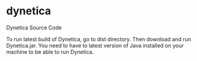dynetica
========

Dynetica Source Code

To run latest build of Dynetica, go to dist directory.
Then download and run Dynetica.jar. You need to have to latest version of Java installed on your machine to be able to run Dynetica.
